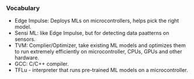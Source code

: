 ### Vocabulary
- Edge Impulse: Deploys MLs on microcontrollers, helps pick the right model.
- Sensi ML: like Edge Impulse, but for detecting data paatterns on sensors.
- TVM: Complier/Optimizer, take existing ML models and optimizes them to run extremely efficiently on microcontroller, CPUs, GPUs and other hardware.
- GCC: C/C++ compiler.
- TFLu - interpreter that runs pre-trained ML models on a microcontroller.